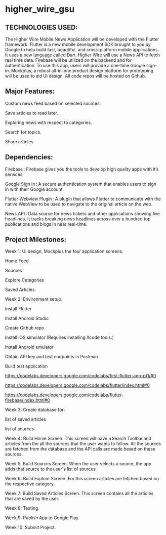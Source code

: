 # higher_wire_gsu

## TECHNOLOGIES USED: 
The Higher Wire Mobile News Application will be developed with the Flutter framework. Flutter is a new mobile development SDK brought to you by Google to help build fast, beautiful, and cross-platform mobile applications. It uses a new language called Dart. Higher Wire will use a News API to fetch real time data. Firebase will be utilized on the backend and for authentication. To use this app, users will provide a one-time Google sign-in. Mockplus, a robust all-in-one product design platform for prototyping will be used to aid UI design. All code repos will be hosted on Github. 

## Major Features: 
Custom news feed based on selected sources. 

Save articles to read later. 

Exploring news with respect to categories. 

Search for topics. 

Share articles. 

## Dependencies: 
Firebase : Firebase gives you the tools to develop high quality apps with it’s services. 

Google Sign In : A secure authentication system that enables users to sign in with their Google account. 

Flutter Webview Plugin : A plugin that allows Flutter to communicate with the native WebView to be used to navigate to the original article on the web. 

News API : Data source for news tickers and other applications showing live headlines. It tracks breaking news headlines across over a hundred top publications and blogs in near real-time. 

 ## Project Milestones: 
 
Week 1: UI design, Mockplus the four application screens.  

Home Feed  

Sources  

Explore Categories  

Saved Articles. 

 

Week 2: Environment setup.  

Install Flutter 

Install Android Studio 

Create Github repo 

Install iOS simulator (Requires installing Xcode tools.) 

Install Android emulator 

Obtain API key and test endpoints in Postman 

Build test application 

https://codelabs.developers.google.com/codelabs/first-flutter-app-pt1/#0 

https://codelabs.developers.google.com/codelabs/flutter/index.html#0 

https://codelabs.developers.google.com/codelabs/flutter-firebase/index.html#0 

 

 

Week 3: Create database for:  

list of saved articles  

list of sources 

 

Week 4: Build Home Screen. This screen will have a Search Toolbar and articles from the all the sources that the user wants to follow. All the sources are fetched from the database and the API calls are made based on these sources. 

 

Week 5: Build Sources Screen. When the user selects a source, the app adds that source to the user's list of sources. 

Week 6: Build Explore Screen. For this screen articles are fetched based on the respective category. 

Week 7: Build Saved Articles Screen. This screen contains all the articles that are saved by the user. 

Week 8: Testing. 

Week 9: Publish App to Google Play. 

Week 10: Submit Project.  
